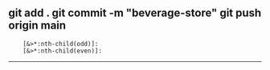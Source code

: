 git add .
git commit -m "beverage-store" 
git push origin main 
--------------------------------------------------------------------
        [&>*:nth-child(odd)]:
        [&>*:nth-child(even)]:
--------------------------------------------------------------------
